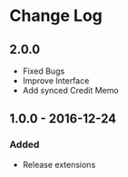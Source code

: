 # Change Log
## 2.0.0
- Fixed Bugs
- Improve Interface
- Add synced Credit Memo

## 1.0.0 - 2016-12-24
### Added
-  Release extensions
